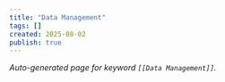 ```yaml
---
title: "Data Management"
tags: []
created: 2025-08-02
publish: true
---
```


_Auto-generated page for keyword `[[Data Management]]`._

